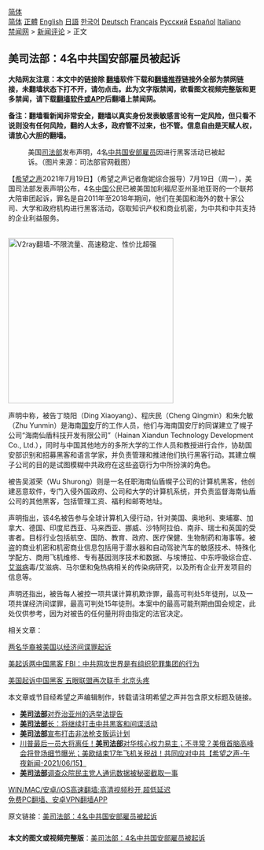  <!-- 面包屑导航 --> <div class="breadcrumb"><!-- GTranslate: https://gtranslate.io/ -->  <div class="switcher notranslate">  <div class="selected">  <a href="#" onclick="return false;"> 简体</a>  </div>  <div class="option">  <a href="https://www.bannedbook.org" onclick="doGTranslate('zh-CN|zh-CN');jQuery('div.switcher div.selected a').html(jQuery(this).html());return false;" title="简体中文" class="nturl selected"> 简体</a>  <a href="https://www.bannedbook.org/zh-tw/" onclick="doGTranslate('zh-CN|zh-TW');jQuery('div.switcher div.selected a').html(jQuery(this).html());return false;" title="繁體中文" class="nturl"> 正體</a>  <a href="https://www.bannedbook.org/en/" onclick="doGTranslate('zh-CN|en');jQuery('div.switcher div.selected a').html(jQuery(this).html());return false;" title="English" class="nturl"> English</a>  <a href="https://www.bannedbook.org/ja/" onclick="doGTranslate('zh-CN|ja');jQuery('div.switcher div.selected a').html(jQuery(this).html());return false;" title="日本語" class="nturl"> 日語</a>  <a href="https://www.bannedbook.org/ko/" onclick="doGTranslate('zh-CN|ko');jQuery('div.switcher div.selected a').html(jQuery(this).html());return false;" title="한국어" class="nturl"> 한국어</a>  <a href="https://www.bannedbook.org/de/" onclick="doGTranslate('zh-CN|de');jQuery('div.switcher div.selected a').html(jQuery(this).html());return false;" title="Deutsch" class="nturl"> Deutsch</a>  <a href="https://www.bannedbook.org/fr/" onclick="doGTranslate('zh-CN|fr');jQuery('div.switcher div.selected a').html(jQuery(this).html());return false;" title="Français" class="nturl"> Français</a>  <a href="https://www.bannedbook.org/ru/" onclick="doGTranslate('zh-CN|ru');jQuery('div.switcher div.selected a').html(jQuery(this).html());return false;" title="Русский" class="nturl"> Русский</a>  <a href="https://www.bannedbook.org/es/" onclick="doGTranslate('zh-CN|es');jQuery('div.switcher div.selected a').html(jQuery(this).html());return false;" title="Español" class="nturl"> Español</a>  <a href="https://www.bannedbook.org/it/" onclick="doGTranslate('zh-CN|it');jQuery('div.switcher div.selected a').html(jQuery(this).html());return false;" title="Italiano" class="nturl"> Italiano</a>  </div>  </div>      <div class='breadcrumb-sub'><!-- Breadcrumb NavXT 6.3.0 --> <a href="https://www.bannedbook.org/" class="home">禁闻网</a> &gt; <a href="https://www.bannedbook.org/bnews/comments/" class="category">新闻评论</a> &gt; 正文</div></div><h2>美司法部：4名中共国安部雇员被起诉</h2> <p class="notice"><b>大陆网友注意：本文中的链接除 <a href="https://github.com/bannedbook/fanqiang" >翻墙</a>软件下载和<a href="https://github.com/killgcd/justmysocks/blob/master/README.md">翻墙推荐</a>链接外全部为禁网链接，未翻墙状态下打不开，请勿点击。此为文字版禁闻，欲看图文视频完整版和更多禁闻，请下载<a href="https://github.com/bannedbook/fanqiang">翻墙软件或APP</a>后翻墙上禁闻网。</p><p>备注：翻墙看新闻非常安全，翻墙以真实身份发表敏感言论有一定风险，但只看不说则没有任何风险，翻的人太多，政府管不过来，也不管。信息自由是天赋人权，请放心大胆的翻墙。</b></p>  <div class="entry"> <figure> <p><figcaption>美国<a href="https://www.bannedbook.org/bnews/tag/%e5%8f%b8%e6%b3%95%e9%83%a8/" class="st_tag internal_tag" rel="tag" title="标签 司法部 下的日志">司法部</a>发布声明，4名<a href="https://www.bannedbook.org/bnews/tag/%e4%b8%ad%e5%85%b1/" class="st_tag internal_tag" rel="tag" title="标签 中共 下的日志">中共</a><a href="https://www.bannedbook.org/bnews/tag/%e5%9b%bd%e5%ae%89%e9%83%a8/" class="st_tag internal_tag" rel="tag" title="标签 国安部 下的日志">国安部</a><a href="https://www.bannedbook.org/bnews/tag/%E9%9B%87%E5%91%98/" class="st_tag internal_tag" rel="tag" title="标签 雇员 下的日志">雇员</a>因进行黑客活动已被起诉。（图片来源：司法部官网截图）</figcaption></figure> <p>【<span class='wp_keywordlink_affiliate'><a href="https://www.soundofhope.org" title="希望之声" target="_blank">希望之声</a></span>2021年7月19日】（希望之声记者詹妮综合报导）7月19日（周一），美国司法部发表声明公布，4名<span class='wp_keywordlink_affiliate'><a href="https://www.bannedbook.org/" title="中国" target="_blank">中国</a></span>公民已被美国加利福尼亚州圣地亚哥的一个联邦大陪审团起诉，罪名是自2011年至2018年期间，他们在美国和海外的数十家公司、大学和政府机构进行黑客活动，窃取知识产权和商业机密，为中共和中共支持的企业利益服务。</p> <p><br/><a href="https://github.com/bannedbook/fanqiang/wiki/V2ray%E6%9C%BA%E5%9C%BA"><img src="https://raw.githubusercontent.com/bannedbook/fanqiang/master/v2ss/images/v2free.jpg" width="336" alt="V2ray翻墙-不限流量、高速稳定、性价比超强"></a><br/></p> <p>声明中称，被告丁晓阳（Ding Xiaoyang）、程庆民（Cheng Qingmin）和朱允敏（Zhu Yunmin）是海南<a href="https://www.bannedbook.org/bnews/tag/%E5%9B%BD%E5%AE%89/" class="st_tag internal_tag" rel="tag" title="标签 国安 下的日志">国安</a>厅的工作人员，他们与海南国安厅的同谋建立了幌子公司“海南仙盾科技开发有限公司”（Hainan Xiandun Technology Development Co., Ltd.），同时与中国其他地方的多所大学的工作人员和教授进行合作，协助国安部识别和招募黑客和语言学家，并负责管理和推进他们执行黑客行动。其建立幌子公司的目的是试图模糊中共政府在这些盗窃行为中所扮演的角色。</p>  <p>被告吴淑荣（Wu Shurong）则是一名任职海南仙盾幌子公司的计算机黑客，他创建恶意软件，专门入侵外国政府、公司和大学的计算机系统，并负责监督海南仙盾公司的其他黑客，包括管理工资、福利和邮寄地址。</p> <p>声明指出，该4名被告参与全球计算机入侵行动，针对美国、奥地利、柬埔寨、加拿大、德国、印度尼西亚、马来西亚、挪威、沙特阿拉伯、南非、瑞士和英国的受害者。目标行业包括航空、国防、教育、政府、医疗保健、生物制药和海事等。被盗的商业机密和机密商业信息包括用于潜水器和自动驾驶汽车的敏感技术、特殊化学配方、商用飞机维修、专有基因测序技术和数据、与埃博拉、中东呼吸综合症、<a href="https://www.bannedbook.org/bnews/tag/%e8%89%be%e6%bb%8b%e7%97%85/" class="st_tag internal_tag" rel="tag" title="标签 艾滋病 下的日志">艾滋病</a>毒/艾滋病、马尔堡和兔热病相关的传染病研究，以及所有企业开发项目的信息等。</p> <p>声明还指出，被告每人被控一项共谋计算机欺诈罪，最高可判处5年徒刑，以及一项共谋经济间谍罪，最高可判处15年徒刑。本案中的最高可能刑期由国会规定，此处仅供参考，因为对被告的任何量刑将由指定的法官决定。</p>  <p>相关文章：</p> <p><a href="https://www.soundofhope.org/post/255804">两名华裔被美国以经济间谍罪起诉</a></p> <p><a href="https://www.soundofhope.org/post/403297?lang=b5">美起诉两中国黑客 FBI：中共网攻世界是有组织犯罪集团的行为</a></p>  <p><a href="https://www.soundofhope.org/post/272718?lang=b5">美国起诉中国黑客 五眼联盟再次联手 北京头疼</a></p> <p>本文章或节目经希望之声编辑制作，转载请注明希望之声并包含原文标题及链接。 </p> <ul class='op-related-articles' title='相关阅读'> <li><a href='https://www.bannedbook.org/bnews/cnnews/20210626/1574829.html' target='_blank'><b>美司法部</b>对乔治亚州的选举法提告</a></li> <li><a href='https://www.bannedbook.org/bnews/cbnews/20210623/1572741.html' target='_blank'><b>美司法部</b>长：将继续打击中共黑客和间谍活动</a></li> <li><a href='https://www.bannedbook.org/bnews/worldnews/usa/20210623/1572387.html' target='_blank'><b>美司法部</b>宣布打击非法枪支贩运计划</a></li> <li><a href='https://www.bannedbook.org/bnews/comments/20210616/1567797.html' target='_blank'>川普最后一员大将离任！<b>美司法部</b>对华核心权力易主；不寻常？美俄首脑高峰会将登场细节曝光；美欧结束17年飞机关税战！共同应对中共【希望之声-午夜新闻-2021/06/15】</a></li> <li><a href='https://www.bannedbook.org/bnews/worldnews/usa/20210612/1565087.html' target='_blank'><b>美司法部</b>调查众院民主党人通讯数据被秘密截取一事</a></li> </ul> <p class="texttj"> <a href="https://github.com/bannedbook/fanqiang/wiki/V2ray%E6%9C%BA%E5%9C%BA" target="_blank">WIN/MAC/安卓/iOS高速翻墙:高清视频秒开,超低延迟</a><br/> <a href="https://github.com/bannedbook/fanqiang/wiki/%E7%A6%81%E9%97%BB%E7%BD%91%E5%AE%89%E5%8D%93%E7%BF%BB%E5%A2%99%E6%96%B0%E9%97%BBAPP" target="_blank">免费PC翻墙、安卓VPN翻墙APP</a></p> <p>原文链接：<a class="src_link"  href="https://www.soundofhope.org/post/527159" target="_blank">美司法部：4名中共国安部雇员被起诉</a></p><a name='sharetosocial'></a>  <div style="margin-bottom:5px;padding-bottom:5px;clear:both"> <div id="archive-pix-1" class="banner-ads"> <!-- AuctionX Display platform tag START --> <div id="26318x728x90x621x_ADSLOT2" clicktrack="%%CLICK_URL_ESC%%"></div> <!-- AuctionX Display platform tag END --> </div> <div id="archive-pix-2" class="banner-ads"> <!-- AuctionX Display platform tag START --> <div id="26315x300x250x621x_ADSLOT2" clicktrack="%%CLICK_URL_ESC%%"></div> <!-- AuctionX Display platform tag END --> </div> </div>  <div id="archive-pix-1" class="banner-ads"> <!-- AuctionX Display platform tag START --> <div id="26318x728x90x621x_ADSLOT3" clicktrack="%%CLICK_URL_ESC%%"></div> <!-- AuctionX Display platform tag END --> </div> <div><b>本文的图文或视频完整版</b>：<a href='https://www.bannedbook.org/bnews/comments/20210720/1590328.html'>美司法部：4名中共国安部雇员被起诉</a></div>  </div><!--END ENTRY--> 